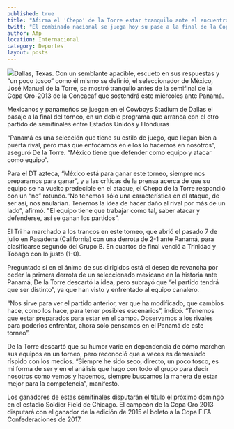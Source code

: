 ```yaml
---
published: true
title: "Afirma el 'Chepo' de la Torre estar tranquilo ante el encuentro con Panamá"
twitt: "El combinado nacional se juega hoy su pase a la final de la Copa Oro, cuyo campeón disputará con el ganador de la edición del 2015 el boleto a la Confederaciones de 2017."
author: Afp
location: Internacional
category: Deportes
layout: posts
---
```


![](http://i.imgur.com/T4Xaje3m.jpg)Dallas, Texas. Con un semblante apacible, escueto en sus respuestas y “un poco tosco” como él mismo se definió, el seleccionador de México, José Manuel de la Torre, se mostró tranquilo antes de la semifinal de la Copa Oro-2013 de la Concacaf que sostendrá este miércoles ante Panamá.

Mexicanos y panameños se juegan en el Cowboys Stadium de Dallas el pasaje a la final del torneo, en un doble programa que arranca con el otro partido de semifinales entre Estados Unidos y Honduras

“Panamá es una selección que tiene su estilo de juego, que llegan bien a puerta rival, pero más que enfocarnos en ellos lo hacemos en nosotros”, aseguró De la Torre. “México tiene que defender como equipo y atacar como equipo”.

Para el DT azteca, “México está para ganar este torneo, siempre nos preparamos para ganar”, y a las críticas de la prensa acerca de que su equipo se ha vuelto predecible en el ataque, el Chepo de la Torre respondió con un “no” rotundo.“No tenemos sólo una característica en el ataque, de ser así, nos anularían. Tenemos la idea de hacer daño al rival por más de un lado”, afirmó. "El equipo tiene que trabajar como tal, saber atacar y defenderse, así se ganan los partidos”.

El Tri ha marchado a los trancos en este torneo, que abrió el pasado 7 de julio en Pasadena (California) con una derrota de 2-1 ante Panamá, para clasificarse segundo del Grupo B. En cuartos de final venció a Trinidad y Tobago con lo justo (1-0).

Preguntado si en el ánimo de sus dirigidos está el deseo de revancha por ceder la primera derrota de un seleccionado mexicano en la historia ante Panamá, De la Torre descartó la idea, pero subrayó que “el partido tendrá que ser distinto”, ya que han visto y enfrentado al equipo canalero.

“Nos sirve para ver el partido anterior, ver que ha modificado, que cambios hace, como los hace, para tener posibles escenarios”, indicó. “Tenemos que estar preparados para estar en el campo. Observamos a los rivales para poderlos enfrentar, ahora sólo pensamos en el Panamá de este torneo”.

De la Torre descartó que su humor varíe en dependencia de cómo marchen sus equipos en un torneo, pero reconoció que a veces es demasiado ríspido con los medios. “Siempre he sido seco, directo, un poco tosco, es mi forma de ser y en el análisis que hago con todo el grupo para decir nosotros como vemos y hacemos, siempre buscamos la manera de estar mejor para la competencia”, manifestó.

Los ganadores de estas semifinales disputarán el título el próximo domingo en el estadio Soldier Field de Chicago. El campeón de la Copa Oro 2013 disputará con el ganador de la edición de 2015 el boleto a la Copa FIFA Confederaciones de 2017.
